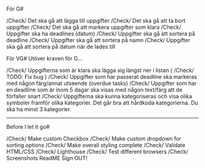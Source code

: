 För G#

/Check/ Det ska gå att lägga till uppgifter
/Check/ Det ska gå att ta bort uppgifter
/Check/ Det ska gå att markera uppgifter som klara
/Check/ Uppgifter ska ha deadlines (datum)
/Check/ Uppgifter ska gå att sortera på deadline
/Check/ Uppgifter ska gå att sortera på namn
/Check/ Uppgifter ska gå att sortera på datum när de lades till


För VG#
Utöver kraven för G…

/Check/ Uppgifterna som är klara ska lägga sig längst ner i listan ( /Check/ TODO: Fix bug )
/Check/ Uppgifter som har passerat deadline ska markeras med någon färg/annat utseende (overdue tasks)
/Check/ Uppgifter som har en deadline som är inom 5 dagar ska visas med någon text/färg att de förfaller snart
/Check/ Uppgifterna ska kunna kategoriseras och visa olika symboler framför olika kategorier. Det går bra att hårdkoda kategorierna. Du ska ha minst 3 kategorier.

-------------------------------

Before I let it go#

/Check/ Make custom Checkbox
/Check/ Make custom dropdown for sorting options
/Check/ Make overall styling complete
/Check/ Validate HTML/CSS
/Check/ Lighthouse
/Check/ Test different browsers
/Check/ Screenshots
ReadME
Sign OUT!
